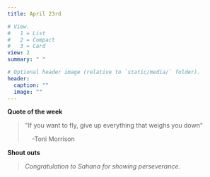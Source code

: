 ```yaml
---
title: April 23rd

# View.
#   1 = List
#   2 = Compact
#   3 = Card
view: 2
summary: " "

# Optional header image (relative to `static/media/` folder).
header:
  caption: ""
  image: ""
---
```

__Quote of the week__
> "If you want to fly, give up everything that weighs you down"
> 
> &nbsp;&nbsp;&nbsp;&nbsp;-Toni Morrison

__Shout outs__
>*Congratulation to Sahana for showing perseverance.*